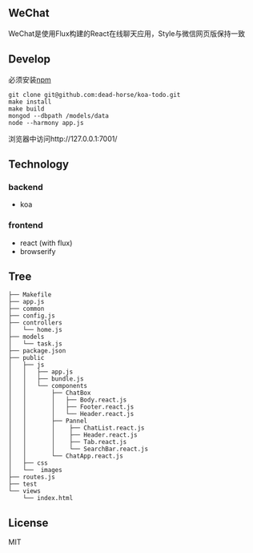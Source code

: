 ## WeChat
WeChat是使用Flux构建的React在线聊天应用，Style与微信网页版保持一致

## Develop
必须安装[npm](https://www.npmjs.org/)
```
git clone git@github.com:dead-horse/koa-todo.git
make install
make build
mongod --dbpath /models/data
node --harmony app.js
```
浏览器中访问http://127.0.0.1:7001/

## Technology

### backend

- koa

### frontend

- react (with flux)
- browserify

## Tree

```
├── Makefile
├── app.js
├── common
├── config.js
├── controllers
│   └── home.js
├── models
│   └── task.js
├── package.json
├── public
│   ├── js
│   │   ├── app.js
│   │   ├── bundle.js
│   │   └── components
│   │  	    ├── ChatBox
│   │       │   ├── Body.react.js
│   │       │   ├── Footer.react.js
│   │       │   └── Header.react.js
│   │       ├── Pannel
│   │       │    ├── ChatList.react.js
│   │       │    ├── Header.react.js
│   │       │    ├── Tab.react.js
│   │       │    └── SearchBar.react.js
│   │       └── ChatApp.react.js
│   ├── css 
│   └──  images
├── routes.js
├── test
└── views
    └── index.html
```

## License

MIT
